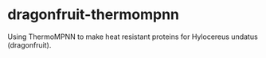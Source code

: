 # dragonfruit-thermompnn
Using ThermoMPNN to make heat resistant proteins for Hylocereus undatus (dragonfruit). 
